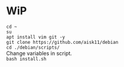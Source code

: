 # WiP
`cd ~`\
`su`\
`apt install vim git -y`\
`git clone https://github.com/aisk11/debian`\
`cd ./debian/scripts/`\
Change variables in script.\
`bash install.sh`
